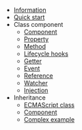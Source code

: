 - [Information](README.md)
- [Quick start](quick-start/quick-start.md)
- Class component
    - [Component](class-component/component/component.md)
    - [Property](class-component/property/property.md)
    - [Method](class-component/method/method.md)
    - [Lifecycle hooks](class-component/lifecycle-hook/lifecycle-hook.md)
    - [Getter](class-component/getter/getter.md)
    - [Event](class-component/event/event.md)
    - [Reference](class-component/reference/reference.md)
    - [Watcher](class-component/watcher/watcher.md)
    - [Injection](class-component/injection/injection.md)
- Inheritance
    - [ECMAScript class](inheritance/es-class/es-class.md)
    - [Component](inheritance/component/component.md)
    - [Complex example](inheritance/complex-example/complex-example.md)